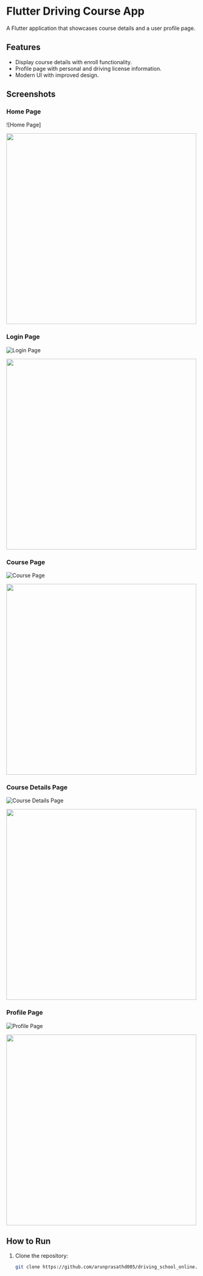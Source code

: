 # Flutter Driving Course App

A Flutter application that showcases course details and a user profile page.

## Features
- Display course details with enroll functionality.
- Profile page with personal and driving license information.
- Modern UI with improved design.

## Screenshots
### Home Page
![Home Page]
<!-- Adjust the width to 500px -->
<img src="./Screenshots/home%20page.png" width="500"/>

### Login Page
![Login Page](./Screenshots/Log%20in.png)
<!-- Adjust the width to 500px -->
<img src="./Screenshots/Log%20in.png" width="500"/>

### Course Page
![Course Page](./Screenshots/course.png)
<!-- Adjust the width to 500px -->
<img src="./Screenshots/course.png" width="500"/>

### Course Details Page
![Course Details Page](./Screenshots/course%20details.png)
<!-- Adjust the width to 500px -->
<img src="./Screenshots/course%20details.png" width="500"/>

### Profile Page
![Profile Page](./Screenshots/Profile.png)
<!-- Adjust the width to 500px -->
<img src="./Screenshots/Profile.png" width="500"/>


## How to Run
1. Clone the repository:
   ```bash
   git clone https://github.com/arunprasathd005/driving_school_online.git
